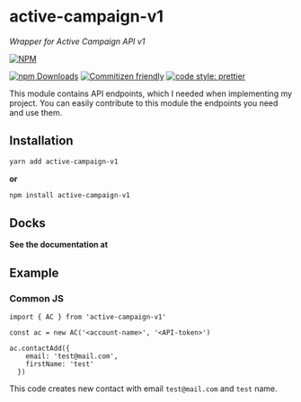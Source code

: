 # active-campaign-v1
_Wrapper for Active Campaign API v1_

[![NPM](https://nodei.co/npm/active-campaign-v1.png?downloads=true&downloadRank=true)](https://nodei.co/npm/active-campaign-v1/)

[![npm Downloads](https://img.shields.io/npm/dm/active-campaign-v1.svg?style=flat-square)](https://npmcharts.com/compare/active-campaign-v1?minimal=true)
[![Commitizen friendly](https://img.shields.io/badge/commitizen-friendly-brightgreen.svg?style=flat-square)](http://commitizen.github.io/cz-cli/)
[![code style: prettier](https://img.shields.io/badge/code_style-prettier-ff69b4.svg?style=flat-square&logo=prettier)](https://github.com/prettier/prettier)

This module contains API endpoints, which I needed when implementing my project. You can easily contribute to this module the endpoints you need and use them.

## Installation
```BASH
yarn add active-campaign-v1
```
**or**
```BASH
npm install active-campaign-v1
```

## Docks
**See the documentation at []()**

## Example

### Common JS

```JS
import { AC } from 'active-campaign-v1'

const ac = new AC('<account-name>', '<API-token>')

ac.contactAdd({
    email: 'test@mail.com',
    firstName: 'test'
  })
```

This code creates new contact with email `test@mail.com` and `test` name.
